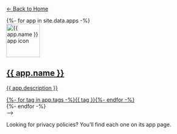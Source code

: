 <p>
  <a href="/">← Back to Home</a>
</p>

<section class="apps-grid">
  {%- for app in site.data.apps -%}
    <article class="app-card">
      <a class="app-card-link" href="{{ app.url | relative_url }}">
        <img class="app-icon" src="{{ app.icon | relative_url }}" alt="{{ app.name }} app icon" width="88" height="88" />
        <div class="app-meta">
          <h2 class="app-title">{{ app.name }}</h2>
          <p class="app-desc">{{ app.description }}</p>
          <div class="app-actions">
            {%- for tag in app.tags -%}<span class="chip">{{ tag }}</span>{%- endfor -%}
          </div>
        </div>
      </a>
    </article>
  {%- endfor -%}
</section>
-->

<p class="apps-note">Looking for privacy policies? You’ll find each one on its app page.</p>